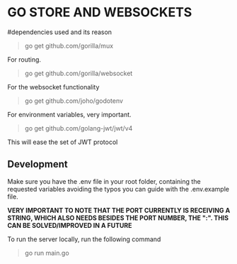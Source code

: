 # GO STORE AND WEBSOCKETS

#dependencies used and its reason

> go get github.com/gorilla/mux

For routing.

> go get github.com/gorilla/websocket

For the websocket functionality

> go get github.com/joho/godotenv

For environment variables, very important.

> go get github.com/golang-jwt/jwt/v4

This will ease the set of JWT protocol

## Development

Make sure you have the .env file in your root folder, containing the requested variables avoiding the typos
you can guide with the .env.example file.

**VERY IMPORTANT TO NOTE THAT THE PORT CURRENTLY IS RECEIVING A STRING, WHICH ALSO NEEDS BESIDES THE PORT NUMBER, THE ":". THIS CAN BE SOLVED/IMPROVED IN A FUTURE**

To run the server locally, run the following command

> go run main.go

